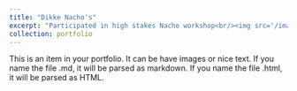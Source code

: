 ```yaml
---
title: "Dikke Nacho's"
excerpt: "Participated in high stakes Nacho workshop<br/><img src='/images/nacho.jpg'>"
collection: portfolio
---
```


This is an item in your portfolio. It can be have images or nice text. If you name the file .md, it will be parsed as markdown. If you name the file .html, it will be parsed as HTML. 
